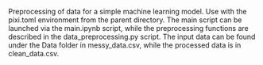 Preprocessing of data for a simple machine learning model. 
Use with the pixi.toml environment from the parent directory. The main script can be launched via the main.ipynb script, while the preprocessing functions are described in the data_preprocessing.py script.
The input data can be found under the Data folder in messy_data.csv, while the processed data is in clean_data.csv.